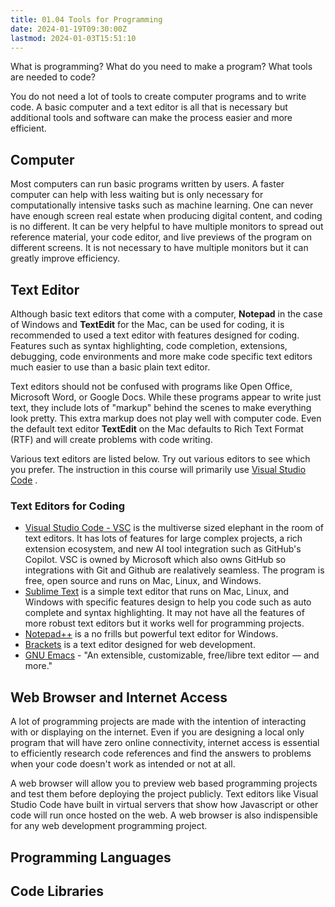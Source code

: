 ```yaml
---
title: 01.04 Tools for Programming
date: 2024-01-19T09:30:00Z
lastmod: 2024-01-03T15:51:10
---
```


What is programming? What do you need to make a program? What tools are needed to code?

You do not need a lot of tools to create computer programs and to write code. A basic computer and a text editor is all that is necessary but additional tools and software can make the process easier and more efficient.

## Computer

Most computers can run basic programs written by users. A faster computer can help with less waiting but is only necessary for computationally intensive tasks such as machine learning. One can never have enough screen real estate when producing digital content, and coding is no different. It can be very helpful to have multiple monitors to spread out reference material, your code editor, and live previews of the program on different screens. It is not necessary to have multiple monitors but it can greatly improve efficiency.

## Text Editor

Although basic text editors that come with a computer, **Notepad** in the case of Windows and **TextEdit** for the Mac, can be used for coding, it is recommended to used a text editor with features designed for coding. Features such as syntax highlighting, code completion, extensions, debugging, code environments and more make code specific text editors much easier to use than a basic plain text editor.

Text editors should not be confused with programs like Open Office, Microsoft Word, or Google Docs. While these programs appear to write just text, they include lots of "markup" behind the scenes to make everything look pretty. This extra markup does not play well with computer code. Even the default text editor **TextEdit** on the Mac defaults to Rich Text Format (RTF) and will create problems with code writing.

Various text editors are listed below. Try out various editors to see which you prefer. The instruction in this course will primarily use [Visual Studio Code](https://code.visualstudio.com/) .

### Text Editors for Coding

- [Visual Studio Code - VSC](https://code.visualstudio.com/) is the multiverse sized elephant in the room of text editors. It has lots of features for large complex projects, a rich extension ecosystem, and new AI tool integration such as GitHub's Copilot. VSC is owned by Microsoft which also owns GitHub so integrations with Git and Github are realatively seamless. The program is free, open source and runs on Mac, Linux, and Windows.
- [Sublime Text](https://www.sublimetext.com/) is a simple text editor that runs on Mac, Linux, and Windows with specific features design to help you code such as auto complete and syntax highlighting. It may not have all the features of more robust text editors but it works well for programming projects.
- [Notepad++](https://notepad-plus-plus.org/) is a no frills but powerful text editor for Windows.
- [Brackets](https://brackets.io/) is a text editor designed for web development.
- [GNU Emacs](https://www.gnu.org/software/emacs/) - "An extensible, customizable, free/libre text editor — and more."

## Web Browser and Internet Access

A lot of programming projects are made with the intention of interacting with or displaying on the internet. Even if you are designing a local only program that will have zero online connectivity, internet access is essential to efficiently research code references and find the answers to problems when your code doesn't work as intended or not at all.

A web browser will allow you to preview web based programming projects and test them before deploying the project publicly. Text editors like Visual Studio Code have built in virtual servers that show how Javascript or other code will run once hosted on the web. A web browser is also indispensible for any web development programming project.

## Programming Languages

## Code Libraries
